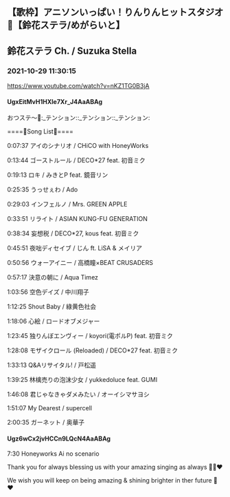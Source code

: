 ## 【歌枠】アニソンいっぱい！りんりんヒットスタジオ🎤【鈴花ステラ/めがらいと】
## 鈴花ステラ Ch. / Suzuka Stella
### 2021-10-29 11:30:15
https://www.youtube.com/watch?v=nKZ1TG0B3jA
#### UgxEitMvH1HXle7Xr_J4AaABAg
おつステ～🔔:_テンション::_テンション::_テンション:

====🔔Song List🔔====

0:07:37 アイのシナリオ / CHiCO with HoneyWorks

0:13:44 ゴーストルール / DECO*27 feat. 初音ミク

0:19:13 ロキ / みきとP feat. 鏡音リン

0:25:35 うっせぇわ / Ado

0:29:03 インフェルノ / Mrs. GREEN APPLE

0:33:51 リライト / ASIAN KUNG-FU GENERATION

0:38:34 妄想税 / DECO*27, kous feat. 初音ミク

0:45:51 夜咄ディセイブ / じん ft. LiSA & メイリア

0:50:56 ウォーアイニー / 高橋瞳×BEAT CRUSADERS

0:57:17 決意の朝に / Aqua Timez

1:03:56 空色デイズ / 中川翔子

1:12:25 Shout Baby / 綠黄色社会

1:18:06 心絵 / ロードオブメジャー

1:23:45 独りんぼエンヴィー / koyori(電ポルP) feat. 初音ミク

1:28:08 モザイクロール (Reloaded) / DECO*27 feat. 初音ミク

1:33:13 Q&Aリサイタル! / 戸松遥

1:39:25 林檎売りの泡沫少女 / yukkedoluce feat. GUMI

1:46:08 君じゃなきゃダメみたい / オーイシマサヨシ

1:51:07 My Dearest / supercell

2:00:35 ガーネット / 奥華子

#### Ugz6wCx2jvHCCn9LQcN4AaABAg
7:30 Honeyworks Ai no scenario

Thank you for always blessing us with your amazing singing as always 🙇‍♂️❤ 

We wish you will keep on being amazing & shining brighter in ther future 💎❤

